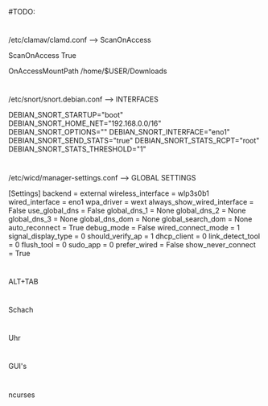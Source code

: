 #TODO:

#
/etc/clamav/clamd.conf --> ScanOnAccess

ScanOnAccess True

OnAccessMountPath /home/$USER/Downloads

#

#
/etc/snort/snort.debian.conf --> INTERFACES

DEBIAN_SNORT_STARTUP="boot"
DEBIAN_SNORT_HOME_NET="192.168.0.0/16"
DEBIAN_SNORT_OPTIONS=""
DEBIAN_SNORT_INTERFACE="eno1"
DEBIAN_SNORT_SEND_STATS="true"
DEBIAN_SNORT_STATS_RCPT="root"
DEBIAN_SNORT_STATS_THRESHOLD="1"

#
/etc/wicd/manager-settings.conf --> GLOBAL SETTINGS

[Settings]
backend = external
wireless_interface = wlp3s0b1
wired_interface = eno1
wpa_driver = wext
always_show_wired_interface = False
use_global_dns = False
global_dns_1 = None
global_dns_2 = None
global_dns_3 = None
global_dns_dom = None
global_search_dom = None
auto_reconnect = True
debug_mode = False
wired_connect_mode = 1
signal_display_type = 0
should_verify_ap = 1
dhcp_client = 0
link_detect_tool = 0
flush_tool = 0
sudo_app = 0
prefer_wired = False
show_never_connect = True

#

#
ALT+TAB
#

#
Schach
#

#
Uhr
#

#
GUI's
#

#
ncurses
#
